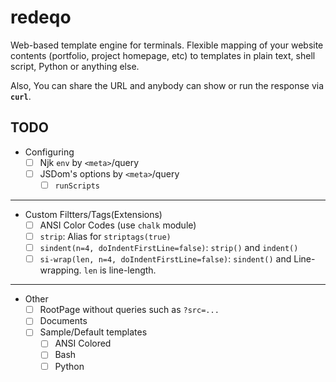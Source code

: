 # redeqo

Web-based template engine for terminals. Flexible mapping of your website contents (portfolio, project homepage, etc) to templates in plain text, shell script, Python or anything else.

Also, You can share the URL and anybody can show or run the response via **`curl`**.

## TODO

- Configuring
  - [ ] Njk `env` by `<meta>`/query
  - [ ] JSDom's options by `<meta>`/query
    - [ ] `runScripts`

---

- Custom Filtters/Tags(Extensions)
  - [ ] ANSI Color Codes (use `chalk` module)
  - [ ] `strip`: Alias for `striptags(true)`
  - [ ] `sindent(n=4, doIndentFirstLine=false)`: `strip()` and `indent()`
  - [ ] `si-wrap(len, n=4, doIndentFirstLine=false)`: `sindent()` and Line-wrapping. `len` is line-length.

---

- Other
  - [ ] RootPage without queries such as `?src=...`
  - [ ] Documents
  - [ ] Sample/Default templates
    - [ ] ANSI Colored
    - [ ] Bash
    - [ ] Python
